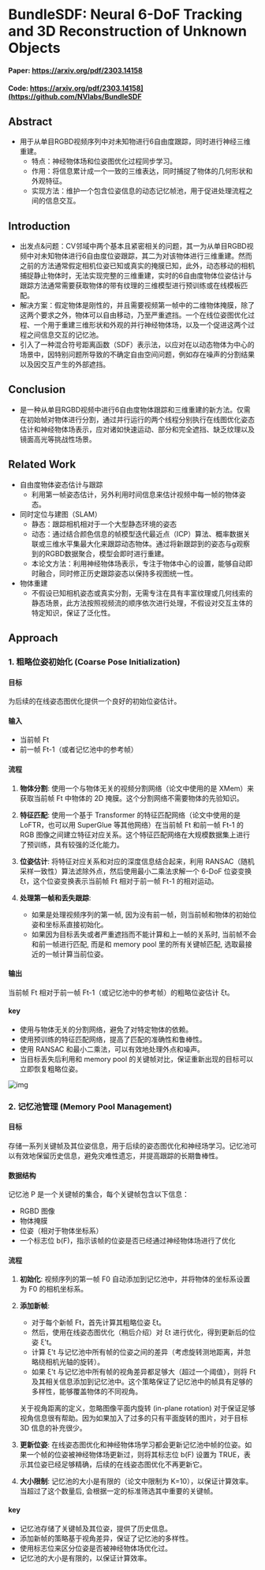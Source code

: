 # BundleSDF: Neural 6-DoF Tracking and 3D Reconstruction of Unknown Objects
#### Paper: https://arxiv.org/pdf/2303.14158 
#### Code: https://arxiv.org/pdf/2303.14158](https://github.com/NVlabs/BundleSDF

## Abstract 
- 用于从单目RGBD视频序列中对未知物进行6自由度跟踪，同时进行神经三维重建。 
  - 特点：神经物体场和位姿图优化过程同步学习。 
  - 作用：将信息累计成一个一致的三维表达，同时捕捉了物体的几何形状和外观特征。 
  - 实现方法：维护一个包含位姿信息的动态记忆帧池，用于促进处理流程之间的信息交互。

## Introduction 
- 出发点&问题：CV邻域中两个基本且紧密相关的问题，其一为从单目RGBD视频中对未知物体进行6自由度位姿跟踪，其二为对该物体进行三维重建。然而之前的方法通常假定相机位姿已知或真实的掩膜已知，此外，动态移动的相机捕捉静止物体时，无法实现完整的三维重建，实时的6自由度物体位姿估计与跟踪方法通常需要获取物体的带有纹理的三维模型进行预训练或在线模板匹配。
- 解决方案：假定物体是刚性的，并且需要视频第一帧中的二维物体掩膜，除了这两个要求之外，物体可以自由移动，乃至严重遮挡。一个在线位姿图优化过程、一个用于重建三维形状和外观的并行神经物体场，以及一个促进这两个过程之间信息交互的记忆池。
- 引入了一种混合符号距离函数（SDF）表示法，以应对在以动态物体为中心的场景中，因特别问题所导致的不确定自由空间问题，例如存在噪声的分割结果以及因交互产生的外部遮挡。

## Conclusion
- 是一种从单目RGBD视频中进行6自由度物体跟踪和三维重建的新方法。仅需在初始帧对物体进行分割，通过并行运行的两个线程分别执行在线图优化姿态估计和神经物体场表示，应对诸如快速运动、部分和完全遮挡、缺乏纹理以及镜面高光等挑战性场景。

## Related Work
- 自由度物体姿态估计与跟踪
  - 利用第一帧姿态估计，另外利用时间信息来估计视频中每一帧的物体姿态。
- 同时定位与建图（SLAM）
  - 静态：跟踪相机相对于一个大型静态环境的姿态
  - 动态：通过结合颜色信息的帧模型迭代最近点（ICP）算法、概率数据关联或三维水平集最大化来跟踪动态物体。通过将新跟踪到的姿态与g观察到的RGBD数据聚合，模型会即时进行重建。
  - 本论文方法：利用神经物体场表示，专注于物体中心的设置，能够自动即时融合，同时修正历史跟踪姿态以保持多视图统一性。
- 物体重建
  - 不假设已知相机姿态或真实分割，无需专注在具有丰富纹理或几何线索的静态场景，此方法按照视频流的顺序依次进行处理，不假设对交互主体的特定知识，保证了泛化性。

## Approach

### 1. 粗略位姿初始化 (Coarse Pose Initialization)

#### 目标
为后续的在线姿态图优化提供一个良好的初始位姿估计。

#### 输入
- 当前帧 Ft
- 前一帧 Ft-1（或者记忆池中的参考帧）

#### 流程

1. **物体分割**: 
   使用一个与物体无关的视频分割网络（论文中使用的是 XMem）来获取当前帧 Ft 中物体的 2D 掩膜。这个分割网络不需要物体的先验知识。

2. **特征匹配**:
   使用一个基于 Transformer 的特征匹配网络（论文中使用的是 LoFTR，也可以用 SuperGlue 等其他网络）在当前帧 Ft 和前一帧 Ft-1 的 RGB 图像之间建立特征对应关系。这个特征匹配网络在大规模数据集上进行了预训练，具有较强的泛化能力。

3. **位姿估计**:
   将特征对应关系和对应的深度信息结合起来，利用 RANSAC（随机采样一致性）算法滤除外点，然后使用最小二乘法求解一个 6-DoF 位姿变换 ξt，这个位姿变换表示当前帧 Ft 相对于前一帧 Ft-1 的相对运动。

4. **处理第一帧和丢失跟踪**:
   - 如果是处理视频序列的第一帧, 因为没有前一帧，则当前帧和物体的初始位姿和坐标系直接初始化。
   - 如果因为目标丢失或者严重遮挡而不能计算和上一帧的关系时, 当前帧不会和前一帧进行匹配, 而是和 memory pool 里的所有关键帧匹配, 选取最接近的一帧计算当前位姿。

#### 输出
当前帧 Ft 相对于前一帧 Ft-1（或记忆池中的参考帧）的粗略位姿估计 ξt。

#### key
- 使用与物体无关的分割网络，避免了对特定物体的依赖。
- 使用预训练的特征匹配网络，提高了匹配的准确性和鲁棒性。
- 使用 RANSAC 和最小二乘法，可以有效地处理外点和噪声。
- 当目标丢失后利用和 memory pool 的关键帧对比，保证重新出现的目标可以立即恢复粗略位姿。

![img](res_paper_reading_01/fig01.jpeg)

### 2. 记忆池管理 (Memory Pool Management)

#### 目标
存储一系列关键帧及其位姿信息，用于后续的姿态图优化和神经场学习。记忆池可以有效地保留历史信息，避免灾难性遗忘，并提高跟踪的长期鲁棒性。

#### 数据结构
记忆池 P 是一个关键帧的集合，每个关键帧包含以下信息：
- RGBD 图像
- 物体掩膜
- 位姿（相对于物体坐标系）
- 一个标志位 b(F)，指示该帧的位姿是否已经通过神经物体场进行了优化

#### 流程

1. **初始化**:
   视频序列的第一帧 F0 自动添加到记忆池中，并将物体的坐标系设置为 F0 的相机坐标系。

2. **添加新帧**:
   - 对于每个新帧 Ft，首先计算其粗略位姿 ξt。
   - 然后，使用在线姿态图优化（稍后介绍）对 ξt 进行优化，得到更新后的位姿 ξ't。
   - 计算 ξ't 与记忆池中所有帧的位姿之间的差异（考虑旋转测地距离，并忽略绕相机光轴的旋转）。
   - 如果 ξ't 与记忆池中所有帧的视角差异都足够大（超过一个阈值），则将 Ft 及其相关信息添加到记忆池中。这个策略保证了记忆池中的帧具有足够的多样性，能够覆盖物体的不同视角。
   
   关于视角距离的定义，忽略图像平面内旋转 (in-plane rotation) 对于保证足够视角信息很有帮助。因为如果加入了过多的只有平面旋转的图片，对于目标 3D 信息的补充很少。

3. **更新位姿**:
   在线姿态图优化和神经物体场学习都会更新记忆池中帧的位姿。如果一个帧的位姿被神经物体场更新过，则将其标志位 b(F) 设置为 TRUE，表示其位姿已经足够精确，后续的在线姿态图优化不再更新它。

4. **大小限制**:
   记忆池的大小是有限的（论文中限制为 K=10），以保证计算效率。当超过了这个数量后, 会根据一定的标准筛选其中重要的关键帧。

#### key
- 记忆池存储了关键帧及其位姿，提供了历史信息。
- 添加新帧的策略基于视角差异，保证了记忆池的多样性。
- 使用标志位来区分位姿是否被神经物体场优化过。
- 记忆池的大小是有限的，以保证计算效率。

